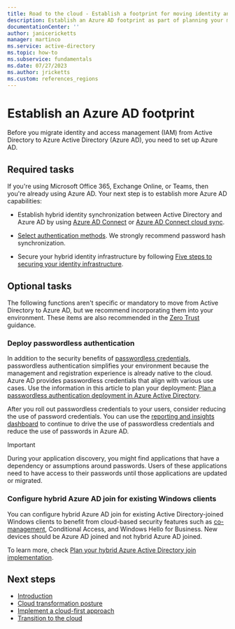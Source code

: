 ```yaml
---
title: Road to the cloud - Establish a footprint for moving identity and access management from Active Directory to Azure AD
description: Establish an Azure AD footprint as part of planning your migration of IAM from Active Directory to Azure AD.
documentationCenter: ''
author: janicericketts
manager: martinco
ms.service: active-directory
ms.topic: how-to
ms.subservice: fundamentals
ms.date: 07/27/2023
ms.author: jricketts
ms.custom: references_regions
---
```

# Establish an Azure AD footprint

Before you migrate identity and access management (IAM) from Active Directory to Azure Active Directory (Azure AD), you need to set up Azure AD.

## Required tasks

If you're using Microsoft Office 365, Exchange Online, or Teams, then you're already using Azure AD. Your next step is to establish more Azure AD capabilities:

* Establish hybrid identity synchronization between Active Directory and Azure AD by using [Azure AD Connect](../hybrid/whatis-azure-ad-connect.md) or [Azure AD Connect cloud sync](../cloud-sync/what-is-cloud-sync.md).

* [Select authentication methods](../hybrid/choose-ad-authn.md). We strongly recommend password hash synchronization.

* Secure your hybrid identity infrastructure by following [Five steps to securing your identity infrastructure](../../security/fundamentals/steps-secure-identity.md).

## Optional tasks

The following functions aren't specific or mandatory to move from Active Directory to Azure AD, but we recommend incorporating them into your environment. These items are also recommended in the [Zero Trust](/security/zero-trust/) guidance.

### Deploy passwordless authentication

In addition to the security benefits of [passwordless credentials](../authentication/concept-authentication-passwordless.md), passwordless authentication simplifies your environment because the management and registration experience is already native to the cloud. Azure AD provides passwordless credentials that align with various use cases. Use the information in this article to plan your deployment: [Plan a passwordless authentication deployment in Azure Active Directory](../authentication/howto-authentication-passwordless-deployment.md).

After you roll out passwordless credentials to your users, consider reducing the use of password credentials. You can use the [reporting and insights dashboard](../authentication/howto-authentication-methods-activity.md) to continue to drive the use of passwordless credentials and reduce the use of passwords in Azure AD.

>[!IMPORTANT]
>During your application discovery, you might find applications that have a dependency or assumptions around passwords. Users of these applications need to have access to their passwords until those applications are updated or migrated.

### Configure hybrid Azure AD join for existing Windows clients

You can configure hybrid Azure AD join for existing Active Directory-joined Windows clients to benefit from cloud-based security features such as [co-management](/mem/configmgr/comanage/overview), Conditional Access, and Windows Hello for Business. New devices should be Azure AD joined and not hybrid Azure AD joined.

To learn more, check [Plan your hybrid Azure Active Directory join implementation](../devices/hybrid-join-plan.md).

## Next steps

* [Introduction](road-to-the-cloud-introduction.md)
* [Cloud transformation posture](road-to-the-cloud-posture.md)
* [Implement a cloud-first approach](road-to-the-cloud-implement.md)
* [Transition to the cloud](road-to-the-cloud-migrate.md)
